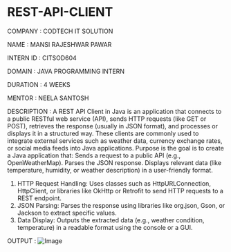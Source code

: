 # REST-API-CLIENT

COMPANY : CODTECH IT SOLUTION

NAME : MANSI RAJESHWAR PAWAR

INTERN ID : CITSOD604

DOMAIN : JAVA PROGRAMMING INTERN 

DURATION : 4 WEEKS 

MENTOR : NEELA SANTOSH

DESCRIPTION : A REST API Client in Java is an application that connects to a public RESTful web service (API), sends HTTP requests (like GET or POST), retrieves the response (usually in JSON format), and processes or displays it in a structured way. These clients are commonly used to integrate external services such as weather data, currency exchange rates, or social media feeds into Java applications.
Purpose is the goal is to create a Java application that:
Sends a request to a public API (e.g., OpenWeatherMap).
Parses the JSON response.
Displays relevant data (like temperature, humidity, or weather description) in a user-friendly format.
1. HTTP Request Handling:
Uses classes such as HttpURLConnection, HttpClient, or libraries like OkHttp or Retrofit to send HTTP requests to a REST endpoint.
2. JSON Parsing:
Parses the response using libraries like org.json, Gson, or Jackson to extract specific values.
3. Data Display:
Outputs the extracted data (e.g., weather condition, temperature) in a readable format using the console or a GUI.

OUTPUT :
![Image](https://github.com/user-attachments/assets/130981ff-a7cc-416b-b41a-61aa1b5922c5)

